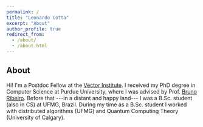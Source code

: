 ```yaml
---
permalink: /
title: "Leonardo Cotta"
excerpt: "About"
author_profile: true
redirect_from:
  - /about/
  - /about.html
---
```


## About

Hi! I'm a Postdoc Fellow at the [Vector Institute](https://vectorinstitute.ai/). I received my PhD degree in Computer Science at Purdue University, where I was advised by Prof. [Bruno Ribeiro](https://www.cs.purdue.edu/homes/ribeirob/). Before that ---in a distant and happy land--- I was a B.Sc. student (also in CS) at UFMG, Brazil. During my time as a B.Sc. student I worked with distributed algorithms (UFMG) and Quantum Computing Theory (University of Calgary).
